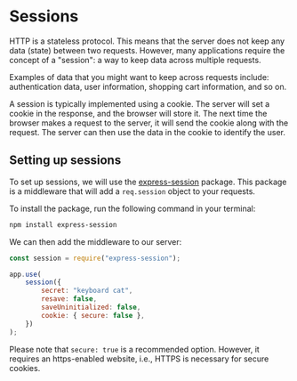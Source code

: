 # Sessions

HTTP is a stateless protocol. This means that the server does not keep any data (state) between two requests. However, many applications require the concept of a "session": a way to keep data across multiple requests.

Examples of data that you might want to keep across requests include: authentication data, user information, shopping cart information, and so on.

A session is typically implemented using a cookie. The server will set a cookie in the response, and the browser will store it. The next time the browser makes a request to the server, it will send the cookie along with the request. The server can then use the data in the cookie to identify the user.

## Setting up sessions

To set up sessions, we will use the [express-session](https://www.npmjs.com/package/express-session) package. This package is a middleware that will add a `req.session` object to your requests.

To install the package, run the following command in your terminal:

```bash
npm install express-session
```

We can then add the middleware to our server:

```js
const session = require("express-session");

app.use(
    session({
        secret: "keyboard cat",
        resave: false,
        saveUninitialized: false,
        cookie: { secure: false },
    })
);
```

Please note that `secure: true` is a recommended option. However, it requires an https-enabled website, i.e., HTTPS is necessary for secure cookies.
